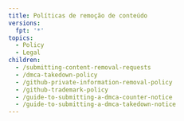 ```yaml
---
title: Políticas de remoção de conteúdo
versions:
  fpt: '*'
topics:
  - Policy
  - Legal
children:
  - /submitting-content-removal-requests
  - /dmca-takedown-policy
  - /github-private-information-removal-policy
  - /github-trademark-policy
  - /guide-to-submitting-a-dmca-counter-notice
  - /guide-to-submitting-a-dmca-takedown-notice
---
```


